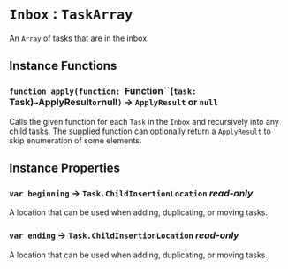 # `Inbox` : `TaskArray`

An `Array` of tasks that are in the inbox.   
  


## Instance Functions

### `function apply(function: `Function``(`‍task: `Task`‍`)` → `ApplyResult` or `null`)` → `ApplyResult` or `null`

Calls the given function for each `Task` in the `Inbox` and recursively into any child tasks. The supplied function can optionally return a `ApplyResult` to skip enumeration of some elements.   
  


## Instance Properties

### `var beginning` → `Task.ChildInsertionLocation` _read-only_

A location that can be used when adding, duplicating, or moving tasks.   
  


### `var ending` → `Task.ChildInsertionLocation` _read-only_

A location that can be used when adding, duplicating, or moving tasks.   
  


